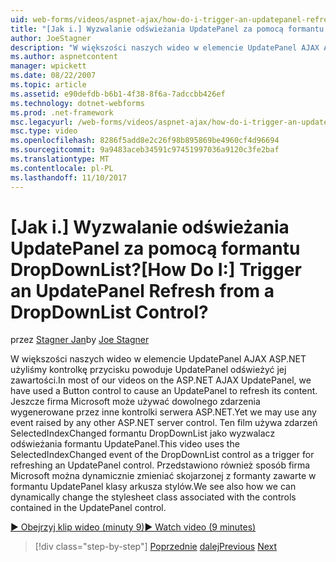 ```yaml
---
uid: web-forms/videos/aspnet-ajax/how-do-i-trigger-an-updatepanel-refresh-from-a-dropdownlist-control
title: "[Jak i.] Wyzwalanie odświeżania UpdatePanel za pomocą formantu DropDownList? | Dokumentacja firmy Microsoft"
author: JoeStagner
description: "W większości naszych wideo w elemencie UpdatePanel AJAX ASP.NET użyliśmy kontrolkę przycisku powoduje UpdatePanel odświeżyć jej zawartości. Jeszcze firma Microsoft może używać dowolnego zdarzenia..."
ms.author: aspnetcontent
manager: wpickett
ms.date: 08/22/2007
ms.topic: article
ms.assetid: e90defdb-b6b1-4f38-8f6a-7adccbb426ef
ms.technology: dotnet-webforms
ms.prod: .net-framework
msc.legacyurl: /web-forms/videos/aspnet-ajax/how-do-i-trigger-an-updatepanel-refresh-from-a-dropdownlist-control
msc.type: video
ms.openlocfilehash: 8286f5add8e2c26f98b895869be4960cf4d96694
ms.sourcegitcommit: 9a9483aceb34591c97451997036a9120c3fe2baf
ms.translationtype: MT
ms.contentlocale: pl-PL
ms.lasthandoff: 11/10/2017
---
```

<a name="how-do-i-trigger-an-updatepanel-refresh-from-a-dropdownlist-control"></a><span data-ttu-id="51b4d-105">[Jak i.] Wyzwalanie odświeżania UpdatePanel za pomocą formantu DropDownList?</span><span class="sxs-lookup"><span data-stu-id="51b4d-105">[How Do I:] Trigger an UpdatePanel Refresh from a DropDownList Control?</span></span>
====================
<span data-ttu-id="51b4d-106">przez [Stagner Jan](https://github.com/JoeStagner)</span><span class="sxs-lookup"><span data-stu-id="51b4d-106">by [Joe Stagner](https://github.com/JoeStagner)</span></span>

<span data-ttu-id="51b4d-107">W większości naszych wideo w elemencie UpdatePanel AJAX ASP.NET użyliśmy kontrolkę przycisku powoduje UpdatePanel odświeżyć jej zawartości.</span><span class="sxs-lookup"><span data-stu-id="51b4d-107">In most of our videos on the ASP.NET AJAX UpdatePanel, we have used a Button control to cause an UpdatePanel to refresh its content.</span></span> <span data-ttu-id="51b4d-108">Jeszcze firma Microsoft może używać dowolnego zdarzenia wygenerowane przez inne kontrolki serwera ASP.NET.</span><span class="sxs-lookup"><span data-stu-id="51b4d-108">Yet we may use any event raised by any other ASP.NET server control.</span></span> <span data-ttu-id="51b4d-109">Ten film używa zdarzeń SelectedIndexChanged formantu DropDownList jako wyzwalacz odświeżania formantu UpdatePanel.</span><span class="sxs-lookup"><span data-stu-id="51b4d-109">This video uses the SelectedIndexChanged event of the DropDownList control as a trigger for refreshing an UpdatePanel control.</span></span> <span data-ttu-id="51b4d-110">Przedstawiono również sposób firma Microsoft można dynamicznie zmieniać skojarzonej z formanty zawarte w formantu UpdatePanel klasy arkusza stylów.</span><span class="sxs-lookup"><span data-stu-id="51b4d-110">We see also how we can dynamically change the stylesheet class associated with the controls contained in the UpdatePanel control.</span></span>

[<span data-ttu-id="51b4d-111">&#9654; Obejrzyj klip wideo (minuty 9)</span><span class="sxs-lookup"><span data-stu-id="51b4d-111">&#9654; Watch video (9 minutes)</span></span>](https://channel9.msdn.com/Blogs/ASP-NET-Site-Videos/how-do-i-trigger-an-updatepanel-refresh-from-a-dropdownlist-control)

>[!div class="step-by-step"]
<span data-ttu-id="51b4d-112">[Poprzednie](how-do-i-implement-the-persistent-communications-pattern-using-web-services.md)
[dalej](how-do-i-create-an-aspnet-ajax-extender-from-scratch.md)</span><span class="sxs-lookup"><span data-stu-id="51b4d-112">[Previous](how-do-i-implement-the-persistent-communications-pattern-using-web-services.md)
[Next](how-do-i-create-an-aspnet-ajax-extender-from-scratch.md)</span></span>
